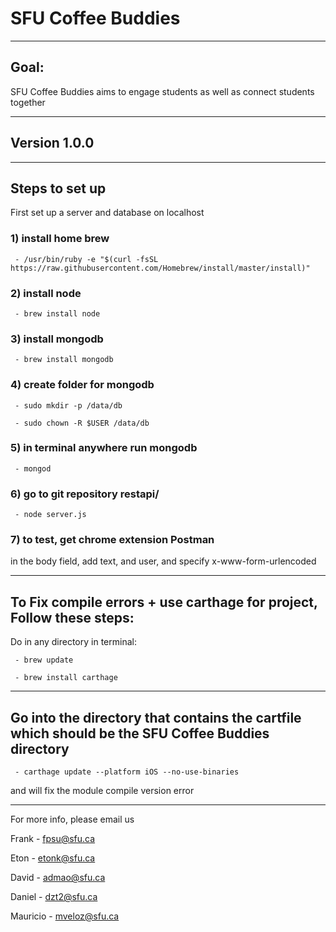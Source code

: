# SFU Coffee Buddies #

----------------------------------------------------------------------------
## Goal: ##
SFU Coffee Buddies aims to engage students as well as connect students together

----------------------------------------------------------------------------
## Version 1.0.0 ##

----------------------------------------------------------------------------
## Steps to set up ##

First set up a server and database on localhost

### 1) install home brew ###

     - /usr/bin/ruby -e "$(curl -fsSL https://raw.githubusercontent.com/Homebrew/install/master/install)"

### 2) install node ###

     - brew install node

### 3) install mongodb ###

     - brew install mongodb

### 4) create folder for mongodb ###

     - sudo mkdir -p /data/db

     - sudo chown -R $USER /data/db

### 5) in terminal anywhere run mongodb ###

     - mongod

### 6) go to git repository restapi/ ###

     - node server.js

### 7) to test, get chrome extension Postman ###
in the body field,
add text, and user, and specify x-www-form-urlencoded

--------------------------------------------------------------------------------------
## To Fix compile errors + use carthage for project, Follow these steps: ##

Do in any directory in terminal:

     - brew update

     - brew install carthage
-------------------------------------------------------------------------------------
## Go into the directory that contains the cartfile which should be the SFU Coffee Buddies directory ##

     - carthage update --platform iOS --no-use-binaries

and will fix the module compile version error

-------------------------------------------------------------------------------------
For more info, please email us

Frank - fpsu@sfu.ca

Eton - etonk@sfu.ca

David - admao@sfu.ca

Daniel - dzt2@sfu.ca

Mauricio - mveloz@sfu.ca